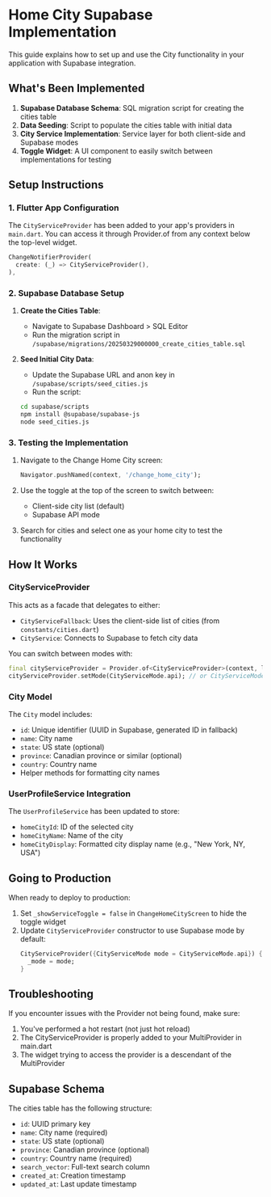 # Home City Supabase Implementation

This guide explains how to set up and use the City functionality in your application with Supabase integration.

## What's Been Implemented

1. **Supabase Database Schema**: SQL migration script for creating the cities table
2. **Data Seeding**: Script to populate the cities table with initial data
3. **City Service Implementation**: Service layer for both client-side and Supabase modes
4. **Toggle Widget**: A UI component to easily switch between implementations for testing

## Setup Instructions

### 1. Flutter App Configuration

The `CityServiceProvider` has been added to your app's providers in `main.dart`. You can access it through Provider.of<CityServiceProvider> from any context below the top-level widget.

```dart
ChangeNotifierProvider(
  create: (_) => CityServiceProvider(),
),
```

### 2. Supabase Database Setup

1. **Create the Cities Table**: 
   - Navigate to Supabase Dashboard > SQL Editor
   - Run the migration script in `/supabase/migrations/20250329000000_create_cities_table.sql`

2. **Seed Initial City Data**:
   - Update the Supabase URL and anon key in `/supabase/scripts/seed_cities.js`
   - Run the script:
   ```bash
   cd supabase/scripts
   npm install @supabase/supabase-js
   node seed_cities.js
   ```

### 3. Testing the Implementation

1. Navigate to the Change Home City screen:
   ```dart
   Navigator.pushNamed(context, '/change_home_city');
   ```

2. Use the toggle at the top of the screen to switch between:
   - Client-side city list (default)
   - Supabase API mode

3. Search for cities and select one as your home city to test the functionality

## How It Works

### CityServiceProvider

This acts as a facade that delegates to either:
- `CityServiceFallback`: Uses the client-side list of cities (from `constants/cities.dart`)
- `CityService`: Connects to Supabase to fetch city data

You can switch between modes with:
```dart
final cityServiceProvider = Provider.of<CityServiceProvider>(context, listen: false);
cityServiceProvider.setMode(CityServiceMode.api); // or CityServiceMode.fallback
```

### City Model

The `City` model includes:
- `id`: Unique identifier (UUID in Supabase, generated ID in fallback)
- `name`: City name
- `state`: US state (optional)
- `province`: Canadian province or similar (optional)
- `country`: Country name
- Helper methods for formatting city names

### UserProfileService Integration

The `UserProfileService` has been updated to store:
- `homeCityId`: ID of the selected city
- `homeCityName`: Name of the city
- `homeCityDisplay`: Formatted city display name (e.g., "New York, NY, USA")

## Going to Production

When ready to deploy to production:

1. Set `_showServiceToggle = false` in `ChangeHomeCityScreen` to hide the toggle widget
2. Update `CityServiceProvider` constructor to use Supabase mode by default:
   ```dart
   CityServiceProvider({CityServiceMode mode = CityServiceMode.api}) {
     _mode = mode;
   }
   ```

## Troubleshooting

If you encounter issues with the Provider not being found, make sure:
1. You've performed a hot restart (not just hot reload)
2. The CityServiceProvider is properly added to your MultiProvider in main.dart
3. The widget trying to access the provider is a descendant of the MultiProvider

## Supabase Schema

The cities table has the following structure:
- `id`: UUID primary key
- `name`: City name (required)
- `state`: US state (optional)
- `province`: Canadian province (optional)
- `country`: Country name (required)
- `search_vector`: Full-text search column
- `created_at`: Creation timestamp
- `updated_at`: Last update timestamp
